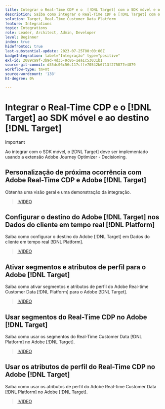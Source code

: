 ```yaml
---
title: Integrar o Real-Time CDP e o  [!DNL Target] com o SDK móvel e o  [!DNL Target] destino
description: Saiba como integrar o Real-Time CDP e [!DNL Target] com o SDK móvel e [!DNL Target] destino.
solution: Target, Real-Time Customer Data Platform
feature: Integrations
topic: Integrations
role: Leader, Architect, Admin, Developer
level: Beginner
index: true
hidefromtoc: true
last-substantial-update: 2023-07-25T00:00:00Z
badgeIntegration: label="Integração" type="positive"
exl-id: 2089ca9f-3b9d-4d35-9c86-1ea1c53031b1
source-git-commit: d35dc06c56c117cffe70542b6713f275877e4879
workflow-type: tm+mt
source-wordcount: '138'
ht-degree: 0%

---
```


# Integrar o Real-Time CDP e o [!DNL Target] ao SDK móvel e ao destino [!DNL Target]

>[!IMPORTANT]
>
>Ao integrar com o SDK móvel, o [!DNL Target] deve ser implementado usando a extensão Adobe Journey Optimizer - Decisioning.

## Personalização de próxima ocorrência com Adobe Real-Time CDP e Adobe [!DNL Target]

Obtenha uma visão geral e uma demonstração da integração.

>[!VIDEO](https://video.tv.adobe.com/v/340091?quality=12&learn=on)


## Configurar o destino do Adobe [!DNL Target] nos Dados do cliente em tempo real [!DNL Platform]

Saiba como configurar o destino do Adobe [!DNL Target] em Dados do cliente em tempo real [!DNL Platform].

>[!VIDEO](https://video.tv.adobe.com/v/3418799/?learn=on)

## Ativar segmentos e atributos de perfil para o Adobe [!DNL Target]

Saiba como ativar segmentos e atributos de perfil do Adobe Real-time Customer Data [!DNL Platform] para o Adobe [!DNL Target].

>[!VIDEO](https://video.tv.adobe.com/v/3419036/?learn=on)

## Usar segmentos do Real-Time CDP no Adobe [!DNL Target]

Saiba como usar os segmentos do Real-Time Customer Data [!DNL Platform] no Adobe [!DNL Target].

>[!VIDEO](https://video.tv.adobe.com/v/3419149/?learn=on)

## Usar os atributos de perfil do Real-Time CDP no Adobe [!DNL Target]

Saiba como usar os atributos de perfil do Adobe Real-time Customer Data [!DNL Platform] no Adobe [!DNL Target].

>[!VIDEO](https://video.tv.adobe.com/v/3419318/?learn=on)
